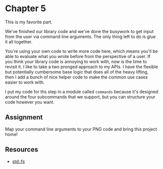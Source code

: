 # Chapter 5


This is my favorite part.

We've finished our library code and we've done the busywork to get input from the user via command line arguments. The only thing left to do is glue it all together.

You're using your own code to write more code here, which means you'll be able to evaluate what you wrote before from the perspective of a user. If you think your library code is annoying to work with, now is the time to revisit it. I like to take a two pronged approach to my APIs. I have the flexible but potentially cumbersome base logic that does all of the heavy lifting, then I add a bunch of nice helper code to make the common use cases easier to work with.

I put my code for ths step in a module called `commands` because it's designed around the four subcommands that we support, but you can structure your code however you want.


## Assignment
Map your command line arguments to your PNG code and bring this project home!


## Resources
* [std::fs](https://doc.rust-lang.org/std/fs/index.html)
